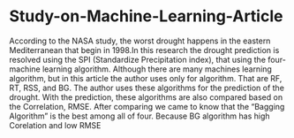 # Study-on-Machine-Learning-Article
According to the NASA study, the worst drought happens in
the eastern Mediterranean that begin in 1998.In this research the drought
prediction is resolved using the SPI (Standardize Precipitation index), that
using the four-machine learning algorithm. Although there are many
machines learning algorithm, but in this article the author uses only for
algorithm. That are RF, RT, RSS, and BG. The author uses these
algorithms for the prediction of the drought. With the prediction, these
algorithms are also compared based on the Correlation, RMSE. After
comparing we came to know that the “Bagging Algorithm” is the best
among all of four. Because BG algorithm has high Corelation and low
RMSE
